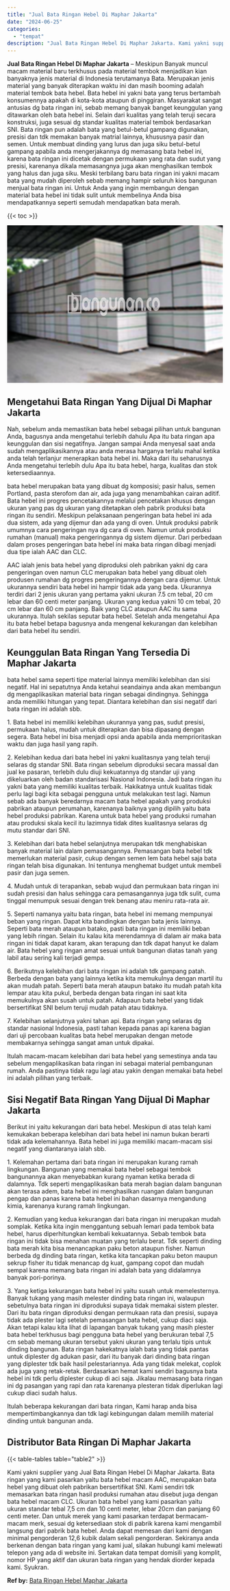 ```yaml
---
title: "Jual Bata Ringan Hebel Di Maphar Jakarta"
date: "2024-06-25"
categories: 
  - "tempat"
description: "Jual Bata Ringan Hebel Di Maphar Jakarta. Kami yakni supplier yang Jual Bata Ringan Hebel Di Maphar Jakarta. Bata ringan yang kami pasarkan yaitu bata hebel..."
---
```


**Jual Bata Ringan Hebel Di Maphar Jakarta** – Meskipun Banyak muncul macam material baru terkhusus pada material tembok menjadikan kian banyaknya jenis material di Indonesia terutamanya Bata. Merupakan jenis material yang banyak diterapkan waktu ini dan masih booming adalah material tembok bata hebel. Bata hebel ini yakni bata yang terus bertambah konsumennya apakah di kota-kota ataupun di pinggiran. Masyarakat sangat antusias dg bata ringan ini, sebab memang banyak banget keunggulan yang ditawarkan oleh bata hebel ini. Selain dari kualitas yang telah teruji secara konstruksi, juga sesuai dg standar kualitas material tembok berdasarkan SNI. Bata ringan pun adalah bata yang betul-betul gampang digunakan, presisi dan tdk memakan banyak matrial lainnya, khususnya pasir dan semen. Untuk membuat dinding yang lurus dan juga siku betul-betul gampang apabila anda mengerjakannya dg memasang bata hebel ini, karena bata ringan ini dicetak dengan permukaan yang rata dan sudut yang presisi, karenanya dikala memasangnya juga akan menghasilkan tembok yang halus dan juga siku. Meski terbilang baru bata ringan ini yakni macam bata yang mudah diperoleh sebab memang hampir seluruh kios bangunan menjual bata ringan ini. Untuk Anda yang ingin membangun dengan material bata hebel ini tidak sulit untuk membelinya Anda bisa mendapatkannya seperti semudah mendapatkan bata merah.

{{< toc >}}

![Jual Bata Ringan Hebel Di Maphar Jakarta](/images/jual-hebel-murah-24.png)

## Mengetahui Bata Ringan Yang Dijual Di Maphar Jakarta

Nah, sebelum anda memastikan bata hebel sebagai pilihan untuk bangunan Anda, bagusnya anda mengetahui terlebih dahulu Apa itu bata ringan apa keunggulan dan sisi negatifnya. Jangan sampai Anda menyesal saat anda sudah mengaplikasikannya atau anda merasa harganya terlalu mahal ketika anda telah terlanjur menerapkan bata hebel ini. Maka dari itu seharusnya Anda mengetahui terlebih dulu Apa itu bata hebel, harga, kualitas dan stok ketersediaannya.

bata hebel merupakan bata yang dibuat dg komposisi; pasir halus, semen Portland, pasta sterofom dan air, ada juga yang menambahkan cairan aditif. Bata hebel ini progres pencetakannya melalui pencetakan khusus dengan ukuran yang pas dg ukuran yang ditetapkan oleh pabrik produksi bata ringan itu sendiri. Meskipun pelaksanaan pengeringan bata hebel ini ada dua sistem, ada yang dijemur dan ada yang di oven. Untuk produksi pabrik umumnya cara pengeringan nya dg cara di oven. Namun untuk produksi rumahan (manual) maka pengeringannya dg sistem dijemur. Dari perbedaan dalam proses pengeringan bata hebel ini maka bata ringan dibagi menjadi dua tipe ialah AAC dan CLC.

AAC ialah jenis bata hebel yang diproduksi oleh pabrikan yakni dg cara pengeringan oven namun CLC merupakan bata hebel yang dibuat oleh produsen rumahan dg progres pengeringannya dengan cara dijemur. Untuk ukurannya sendiri bata hebel ini hampir tidak ada yang beda. Ukurannya terdiri dari 2 jenis ukuran yang pertama yakni ukuran 7.5 cm tebal, 20 cm lebar dan 60 centi meter panjang. Ukuran yang kedua yakni 10 cm tebal, 20 cm lebar dan 60 cm panjang. Baik yang CLC ataupun AAC itu sama ukurannya. Itulah sekilas seputar bata hebel. Setelah anda mengetahui Apa itu bata hebel betapa bagusnya anda mengenal kekurangan dan kelebihan dari bata hebel itu sendiri.

## Keunggulan Bata Ringan Yang Tersedia Di Maphar Jakarta

bata hebel sama seperti tipe material lainnya memiliki kelebihan dan sisi negatif. Hal ini sepatutnya Anda ketahui seandainya anda akan membangun dg mengaplikasikan material bata ringan sebagai dindingnya. Sehingga anda memiliki hitungan yang tepat. Diantara kelebihan dan sisi negatif dari bata ringan ini adalah sbb.

1\. Bata hebel ini memiliki kelebihan ukurannya yang pas, sudut presisi, permukaan halus, mudah untuk diterapkan dan bisa dipasang dengan segera. Bata hebel ini bisa menjadi opsi anda apabila anda memprioritaskan waktu dan juga hasil yang rapih.

2\. Kelebihan kedua dari bata hebel ini yakni kualitasnya yang telah teruji selaras dg standar SNI. Bata ringan sebelum diproduksi secara massal dan jual ke pasaran, terlebih dulu diuji kekuatannya dg standar uji yang dikeluarkan oleh badan standarisasi Nasional Indonesia. Jadi bata ringan itu yakni bata yang memiliki kualitas terbaik. Hakikatnya untuk kualitas tidak perlu lagi bagi kita sebagai pengguna untuk melakukan test lagi. Namun sebab ada banyak beredarnya macam bata hebel apakah yang produksi pabrikan ataupun perumahan, karenanya baiknya yang dipilih yaitu bata hebel produksi pabrikan. Karena untuk bata hebel yang produksi rumahan atau produksi skala kecil itu lazimnya tidak dites kualitasnya selaras dg mutu standar dari SNI.

3\. Kelebihan dari bata hebel selanjutnya merupakan tdk menghabiskan banyak material lain dalam pemasangannya. Pemasangan bata hebel tdk memerlukan material pasir, cukup dengan semen lem bata hebel saja bata ringan telah bisa digunakan. Ini tentunya menghemat budget untuk membeli pasir dan juga semen.

4\. Mudah untuk di terapankan, sebab wujud dan permukaan bata ringan ini sudah presisi dan halus sehingga cara pemasangannya juga tdk sulit, cuma tinggal menumpuk sesuai dengan trek benang atau meniru rata-rata air.

5\. Seperti namanya yaitu bata ringan, bata hebel ini memang mempunyai beban yang ringan. Dapat kita bandingkan dengan bata jenis lainnya. Seperti bata merah ataupun batako, pasti bata ringan ini memiliki beban yang lebih ringan. Selain itu kalau kita merendamnya di dalam air maka bata ringan ini tidak dapat karam, akan terapung dan tdk dapat hanyut ke dalam air. Bata hebel yang ringan amat sesuai untuk bangunan diatas tanah yang labil atau sering kali terjadi gempa.

6\. Berikutnya kelebihan dari bata ringan ini adalah tdk gampang patah. Berbeda dengan bata yang lainnya ketika kita memukulnya dengan martil itu akan mudah patah. Seperti bata merah ataupun batako itu mudah patah kita lempar atau kita pukul, berbeda dengan bata ringan ini saat kita memukulnya akan susah untuk patah. Adapaun bata hebel yang tidak bersertifikat SNI belum teruji mudah patah atau tidaknya.

7\. Kelebihan selanjutnya yakni tahan api. Bata ringan yang selaras dg standar nasional Indonesia, pasti tahan kepada panas api karena bagian dari uji percobaan kualitas bata hebel merupakan dengan metode membakarnya sehingga sangat aman untuk dipakai.

Itulah macam-macam kelebihan dari bata hebel yang semestinya anda tau sebelum mengaplikasikan bata ringan ini sebagai material pembangunan rumah. Anda pastinya tidak ragu lagi atau yakin dengan memakai bata hebel ini adalah pilihan yang terbaik.

## Sisi Negatif Bata Ringan Yang Dijual Di Maphar Jakarta

Berikut ini yaitu kekurangan dari bata hebel. Meskipun di atas telah kami kemukakan beberapa kelebihan dari bata hebel ini namun bukan berarti tidak ada kelemahannya. Bata hebel ini juga memiliki macam-macam sisi negatif yang diantaranya ialah sbb.

1\. Kelemahan pertama dari bata ringan ini merupakan kurang ramah lingkungan. Bangunan yang memakai bata hebel sebagai tembok bangunannya akan menyebabkan kurang nyaman ketika berada di dalamnya. Tdk seperti mengaplikasikan bata merah bagian dalam bangunan akan terasa adem, bata hebel ini menghasilkan ruangan dalam bangunan pengap dan panas karena bata hebel ini bahan dasarnya mengandung kimia, karenanya kurang ramah lingkungan.

2\. Kemudian yang kedua kekurangan dari bata ringan ini merupakan mudah somplak. Ketika kita ingin menggantung sebuah lemari pada tembok bata hebel, harus diperhitungkan kembali kekuatannya. Sebab tembok bata ringan ini tidak bisa menahan muatan yang terlalu berat. Tdk seperti dinding bata merah kita bisa menancapkan paku beton ataupun fisher. Namun berbeda dg dinding bata ringan, ketika kita tancapkan paku beton maupun sekrup fisher itu tidak menancap dg kuat, gampang copot dan mudah sempal karena memang bata ringan ini adalah bata yang didalamnya banyak pori-porinya.

3\. Yang ketiga kekurangan bata hebel ini yaitu susah untuk memelesternya. Banyak tukang yang masih melester dinding bata ringan ini, walaupun sebetulnya bata ringan ini diproduksi supaya tidak memakai sistem plester. Dari itu bata ringan diproduksi dengan permukaan rata dan presisi, supaya tidak ada plester lagi setelah pemasangan bata hebel, cukup diaci saja. Akan tetapi kalau kita lihat di lapangan banyak tukang yang masih plester bata hebel terkhusus bagi pengguna bata hebel yang berukuran tebal 7,5 cm sebab memang ukuran tersebut yakni ukuran yang terlalu tipis untuk dinding bangunan. Bata ringan hakekatnya ialah bata yang tidak pantas untuk diplester dg adukan pasir, dari itu banyak dari dinding bata ringan yang diplester tdk baik hasil pelestariannya. Ada yang tidak melekat, coplok ada juga yang retak-retak. Berdasarkan hemat kami sendiri bagusnya bata hebel ini tdk perlu diplester cukup di aci saja. Jikalau memasang bata ringan ini dg pasangan yang rapi dan rata karenanya plesteran tidak diperlukan lagi cukup diaci sudah halus.

Itulah beberapa kekurangan dari bata ringan, Kami harap anda bisa mempertimbangkannya dan tdk lagi kebingungan dalam memilih material dinding untuk bangunan anda.

## Distributor Bata Ringan Di Maphar Jakarta

{{< table-tables table="table2" >}}

Kami yakni supplier yang Jual Bata Ringan Hebel Di Maphar Jakarta. Bata ringan yang kami pasarkan yaitu bata hebel macam AAC, merupakan bata hebel yang dibuat oleh pabrikan bersertifikat SNI. Kami sendiri tdk memasarkan bata ringan hasil produksi rumahan atau disebut juga dengan bata hebel macam CLC. Ukuran bata hebel yang kami pasarkan yaitu ukuran standar tebal 7,5 cm dan 10 centi meter, lebar 20cm dan panjang 60 centi meter. Dan untuk merek yang kami pasarkan terdapat bermacam-macam merk, sesuai dg ketersediaan stok di pabrik karena kami mengambil langsung dari pabrik bata hebel. Anda dapat memesan dari kami dengan minimal pengorderan 12,6 kubik dalam sekali pengorderan. Sekiranya anda berkenan dengan bata ringan yang kami jual, silakan hubungi kami melewati telepon yang ada di website ini. Sertakan data tempat domisili yang komplit, nomor HP yang aktif dan ukuran bata ringan yang hendak diorder kepada kami. Syukran.

**Ref by:** [Bata Ringan Hebel Maphar Jakarta](https://id.wikipedia.org/wiki/Bata)
